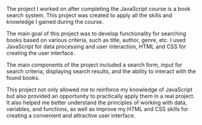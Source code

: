 The project I worked on after completing the JavaScript course is a book search system. This project was created to apply all the skills and knowledge I gained during the course.

The main goal of this project was to develop functionality for searching books based on various criteria, such as title, author, genre, etc. I used JavaScript for data processing and user interaction, HTML and CSS for creating the user interface.

The main components of the project included a search form, input for search criteria, displaying search results, and the ability to interact with the found books.

This project not only allowed me to reinforce my knowledge of JavaScript but also provided an opportunity to practically apply them in a real project. It also helped me better understand the principles of working with data, variables, and functions, as well as improve my HTML and CSS skills for creating a convenient and attractive user interface.
